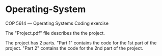 # Operating-System
COP 5614 — Operating Systems Coding exercise

The "Project.pdf" file describes the the project. 

The project has 2 parts. "Part 1" contains the code for the 1st part of the project. "Part 2" contains the code for the 2nd part of the project.
